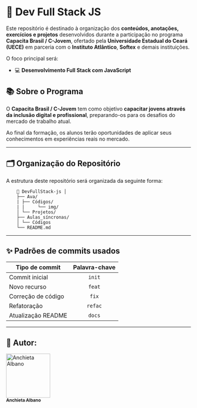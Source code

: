 # 🚀 Dev Full Stack JS

Este repositório é destinado à organização dos **conteúdos, anotações, exercícios e projetos** desenvolvidos durante a participação no programa **Capacita Brasil / C-Jovem**, ofertado pela **Universidade Estadual do Ceará (UECE)** em parceria com o **Instituto Atlântico**, **Softex** e demais instituições.

O foco principal será:

- 💻 **Desenvolvimento Full Stack com JavaScript**

## 📚 Sobre o Programa

O **Capacita Brasil / C-Jovem** tem como objetivo **capacitar jovens através da inclusão digital e profissional**, preparando-os para os desafios do mercado de trabalho atual.

Ao final da formação, os alunos terão oportunidades de aplicar seus conhecimentos em experiências reais no mercado.

---

## 🗂️ Organização do Repositório

A estrutura deste repositório será organizada da seguinte forma:

```
    📁 DevFullStack-js │ 
    ├── Ava/
    | ├── Códigos/
    | |     └── img/
    │ └── Projetos/
    ├── Aulas_síncronas/ 
    │ └── Códigos
    └── README.md 
```


---

## ✨ Padrões de commits usados

| Tipo de commit     | Palavra-chave |
|--------------------|:-------------:|
| Commit inicial     | `init`        |
| Novo recurso       | `feat`        |
| Correção de código | `fix`         |
| Refatoração        | `refac`       |
| Atualização README | `docs`        |

---

## 🔷 Autor:

<div>
  <a href="https://github.com/Chiet4">
    <img src="https://avatars.githubusercontent.com/u/111232477?v=4" width="120px" alt="Anchieta Albano"/>
    <br />
    <sub><b>Anchieta Albano</b></sub>
  </a>
</div>
